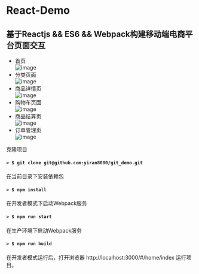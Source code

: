 React-Demo
====
基于Reactjs && ES6 && Webpack构建移动端电商平台页面交互
-----
* 首页<br>
![image](https://github.com/yiran8080/images/首页.jpg)
* 分类页面<br>
![image](https://github.com/yiran8080/images/分类页面.jpg)
* 商品详情页<br>
![image](https://github.com/yiran8080/images/商品详情页.jpg)
* 购物车页面<br>
![image](https://github.com/yiran8080/images/购物车页面.jpg)
* 商品结算页<br>
![image](https://github.com/yiran8080/images/结算页面.jpg)
* 订单管理页<br>
![image](https://github.com/yiran8080/git_demo/blob/master/images/%E8%AE%A2%E5%8D%95%E7%AE%A1%E7%90%86%E9%A1%B5%E9%9D%A2.jpg)

克隆项目
#### `> $ git clone git@github.com:yiran8080/git_demo.git`

在当前目录下安装依赖包
#### `> $ npm install`

在开发者模式下启动Webpack服务
#### `> $ npm run start`

在生产环境下启动Webpack服务
#### `> $ npm run build`

在开发者模式运行后，打开浏览器 http://localhost:3000/#/home/index 运行项目。
